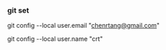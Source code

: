 ### git set

git config --local user.email "chenrtang@gmail.com"

git config --local user.name "crt"
